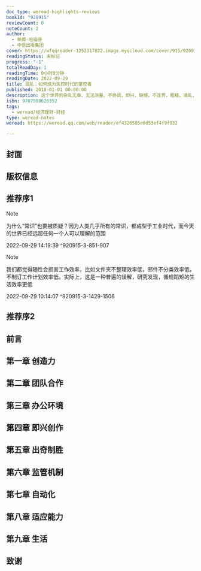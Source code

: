 ```yaml
---
doc_type: weread-highlights-reviews
bookId: "920915"
reviewCount: 0
noteCount: 2
author:
  - 蒂姆·哈福德
  - 中信出版集团
cover: https://wfqqreader-1252317822.image.myqcloud.com/cover/915/920915/t7_920915.jpg
readingStatus: 未标记
progress: "-1"
totalReadDay: 1
readingTime: 0小时0分钟
readingDate: 2022-09-29
title: 混乱：如何成为失控时代的掌控者
published: 2018-01-01 00:00:00
description: 这个世界的杂乱无章，无法测量、不协调，即兴，缺憾，不连贯，粗糙，凌乱，随意，模棱两可，暧昧不明，麻烦，变化多端，甚至肮脏……它们，也是这个世界的一部分。人们总是喜欢整齐，总觉得有序比混乱好，总是从有序中获得好处，却忽略了无序带给我们的益处。作者认为，有序、整齐意味着过分僵硬、脆弱和无创意。这本书揭示了响应能力、应变能力和创造力比以往更大的价值，这些价值与无序有着很多内在联系，甚至可以说正是来自无序和混乱。作者的理论对个人和企业寻求创意前沿有许多潜在的益处，对社会的发展影响深远。
isbn: 9787508626352
tags:
  - weread/经济理财-财经
type: weread-notes
weread: https://weread.qq.com/web/reader/ef4326505e0d53ef4f9f932

---
```



## 封面

## 版权信息

## 推荐序1

> [!NOTE] 
> 为什么“常识”也要被质疑？因为人类几乎所有的常识，都成型于工业时代，而今天的世界已经远超任何一个人可以理解的范围
> 
> 2022-09-29 14:19:39 ^920915-3-851-907

> [!NOTE] 
> 我们都觉得随性会损害工作效率，比如文件夹不整理效率低，邮件不分类效率低，不制订工作计划效率低。实际上，这是一种普遍的误解，研究发现，循规蹈矩的生活效率更低
> 
> 2022-09-29 10:14:07 ^920915-3-1429-1506

## 推荐序2

## 前言

## 第一章 创造力

## 第二章 团队合作

## 第三章 办公环境

## 第四章 即兴创作

## 第五章 出奇制胜

## 第六章 监管机制

## 第七章 自动化

## 第八章 适应能力

## 第九章 生活

## 致谢

